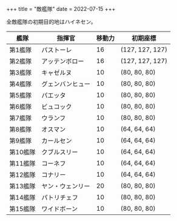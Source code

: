 +++
title = "敵艦隊"
date = 2022-07-15
+++

全敵艦隊の初期目的地はハイネセン。

| 艦隊     | 指揮官           | 移動力 | 初期座標        |
| --       | --               | --     | --              |
| 第1艦隊  | パストーレ       | 16     | (127, 127, 127) |
| 第2艦隊  | アッテンボロー   | 16     | (127, 127, 127) |
| 第3艦隊  | キャゼルヌ       | 10     | (80, 80, 80)    |
| 第4艦隊  | グェンバンヒュー | 10     | (80, 80, 80)    |
| 第5艦隊  | パエッタ         | 10     | (80, 80, 80)    |
| 第6艦隊  | ビュコック       | 10     | (80, 80, 80)    |
| 第7艦隊  | ウランフ         | 10     | (80, 80, 80)    |
| 第8艦隊  | オスマン         | 10     | (64, 64, 64)    |
| 第9艦隊  | カールセン       | 10     | (64, 64, 64)    |
| 第10艦隊 | クブルスリー     | 10     | (64, 64, 64)    |
| 第11艦隊 | コーネフ         | 10     | (64, 64, 64)    |
| 第12艦隊 | コナリー         | 10     | (64, 64, 64)    |
| 第13艦隊 | ヤン・ウェンリー | 20     | (80, 80, 80)    |
| 第14艦隊 | パトリチェフ     | 10     | (80, 80, 80)    |
| 第15艦隊 | ワイドボーン     | 10     | (80, 80, 80)    |
